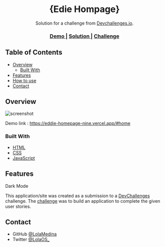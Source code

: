 <!-- Please update value in the {}  -->

<h1 align="center">{Edie Hompage}</h1>

<div align="center">
   Solution for a challenge from  <a href="http://devchallenges.io" target="_blank">Devchallenges.io</a>.
</div>

<div align="center">
  <h3>
    <a href="https://{your-demo-link.your-domain}">
      Demo
    </a>
    <span> | </span>
    <a href="https://{your-url-to-the-solution}">
      Solution
    </a>
    <span> | </span>
    <a href="https://devchallenges.io/challenges/xobQBuf8zWWmiYMIAZe0">
      Challenge
    </a>
  </h3>
</div>

<!-- TABLE OF CONTENTS -->

## Table of Contents

- [Overview](#overview)
  - [Built With](#built-with)
- [Features](#features)
- [How to use](#how-to-use)
- [Contact](#contact)

<!-- OVERVIEW -->

## Overview
![screenshot](https://res.cloudinary.com/lolamedina/image/upload/v1624623347/edie-homepage/homepage_mwkbuq.jpg)

Demo link : https://eddie-homepage-nine.vercel.app/#home


<!-- - Where can I see your demo?
- What was your experience?
- What have you learned/improved?
- Your wisdom? :)
 -->
### Built With

<!-- This section should list any major frameworks that you built your project using. Here are a few examples.-->

- [HTML](https://reactjs.org/)
- [CSS](https://vuejs.org/)
- [JavaScript](https://tailwindcss.com/)

## Features

<!-- List the features of your application or follow the template. Don't share the figma file here :) -->
 Dark Mode 

This application/site was created as a submission to a [DevChallenges](https://devchallenges.io/challenges) challenge. The [challenge](https://devchallenges.io/challenges/xobQBuf8zWWmiYMIAZe0) was to build an application to complete the given user stories.


## Contact

- GitHub [@LolaMedina](https://{github.com/LolaMedina)
- Twitter [@LolaOS_](https://{twitter.com/lolaOS_)
